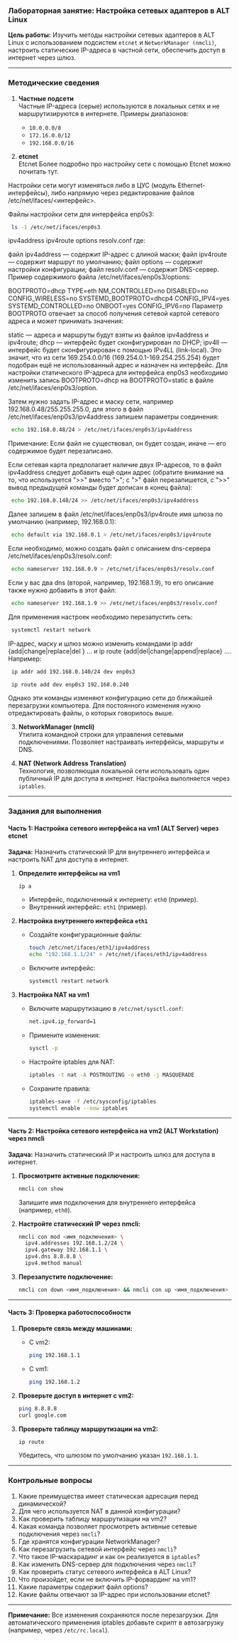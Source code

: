 ### Лабораторная занятие: Настройка сетевых адаптеров в ALT Linux  
**Цель работы:** Изучить методы настройки сетевых адаптеров в ALT Linux с использованием подсистем `etcnet` и `NetworkManager (nmcli)`, настроить статические IP-адреса в частной сети, обеспечить доступ в интернет через шлюз.  

---

### Методические сведения  
1. **Частные подсети**  
   Частные IP-адреса (серые) используются в локальных сетях и не маршрутизируются в интернете. Примеры диапазонов:  
   - `10.0.0.0/8`  
   - `172.16.0.0/12`  
   - `192.168.0.0/16`  

2. **etcnet**  
   Etcnet
Более подробно про настройку сети с помощью Etcnet можно почитать тут.

Настройки сети могут изменяться либо в ЦУС (модуль Ethernet-интерфейсы), либо напрямую через редактирование файлов /etc/net/ifaces/<интерфейс>.

Файлы настройки сети для интерфейса enp0s3:

```bash
 ls -1 /etc/net/ifaces/enp0s3
```
ipv4address
ipv4route
options
resolv.conf
где:

файл ipv4address — содержит IP-адрес с длиной маски;
файл ipv4route — содержит маршрут по умолчанию;
файл options — содержит настройки конфигурации;
файл resolv.conf — содержит DNS-сервер.
Пример содержимого файла /etc/net/ifaces/enp0s3/options:

BOOTPROTO=dhcp
TYPE=eth
NM_CONTROLLED=no
DISABLED=no
CONFIG_WIRELESS=no
SYSTEMD_BOOTPROTO=dhcp4
CONFIG_IPV4=yes
SYSTEMD_CONTROLLED=no
ONBOOT=yes
CONFIG_IPV6=no
Параметр BOOTPROTO отвечает за способ получения сетевой картой сетевого адреса и может принимать значения:

static — адреса и маршруты будут взяты из файлов ipv4address и ipv4route;
dhcp — интерфейс будет сконфигурирован по DHCP;
ipv4ll — интерфейс будет сконфигурирован с помощью IPv4LL (link-local). Это значит, что из сети 169.254.0.0/16 (169.254.0.1-169.254.255.254) будет подобран ещё не использованный адрес и назначен на интерфейс.
Для настройки статического IP-адреса для интерфейса enp0s3 необходимо изменить запись BOOTPROTO=dhcp на BOOTPROTO=static в файле /etc/net/ifaces/enp0s3/option.

Затем нужно задать IP-адрес и маску сети, например 192.168.0.48/255.255.255.0, для этого в файл /etc/net/ifaces/enp0s3/ipv4address запишем параметры соединения:

```bash
 echo 192.168.0.48/24 > /etc/net/ifaces/enp0s3/ipv4address
```
Примечание: Если файл не существовал, он будет создан, иначе — его содержимое будет перезаписано.

Если сетевая карта предполагает наличие двух IP-адресов, то в файл ipv4address следует добавить ещё один адрес (обратите внимание на то, что используется ">>" вместо ">"; с ">" файл перезапишется, с ">>" вывод предыдущей команды будет дописан в конец файла):

```bash
 echo 192.168.0.148/24 >> /etc/net/ifaces/enp0s3/ipv4address
```
Далее запишем в файл /etc/net/ifaces/enp0s3/ipv4route имя шлюза по умолчанию (например, 192.168.0.1):

```bash
 echo default via 192.168.0.1 > /etc/net/ifaces/enp0s3/ipv4route
```
Если необходимо, можно создать файл с описанием dns-сервера /etc/net/ifaces/enp0s3/resolv.conf:

```bash
 echo nameserver 192.168.0.9 > /etc/net/ifaces/enp0s3/resolv.conf
```
Если у вас два dns (второй, например, 192.168.1.9), то его описание также нужно добавить в этот файл:

```bash
 echo nameserver 192.168.1.9 >> /etc/net/ifaces/enp0s3/resolv.conf
```
Для применения настроек необходимо перезапустить сеть:

```bash
 systemctl restart network
```
IP-адрес, маску и шлюз можно изменить командами ip addr {add|change|replace|del } … и ip route {add|del|change|append|replace} …. Например:

```bash
 ip addr add 192.168.0.140/24 dev enp0s3
```
```bash
 ip route add dev enp0s3 192.168.0.240
```
Однако эти команды изменяют конфигурацию сети до ближайшей перезагрузки компьютера. Для постоянного изменения нужно отредактировать файлы, о которых говорилось выше.

3. **NetworkManager (nmcli)**  
   Утилита командной строки для управления сетевыми подключениями. Позволяет настраивать интерфейсы, маршруты и DNS.  

4. **NAT (Network Address Translation)**  
   Технология, позволяющая локальной сети использовать один публичный IP для доступа в интернет. Настройка выполняется через `iptables`.  

---

### Задания для выполнения  

#### Часть 1: Настройка сетевого интерфейса на vm1 (ALT Server) через etcnet  
**Задача:** Назначить статический IP для внутреннего интерфейса и настроить NAT для доступа в интернет.  

1. **Определите интерфейсы на vm1**  
   ```bash
   ip a
   ```  
   - Интерфейс, подключенный к интернету: `eth0` (пример).  
   - Внутренний интерфейс: `eth1` (пример).  

2. **Настройка внутреннего интерфейса `eth1`**  
   - Создайте конфигурационные файлы:  
     ```bash
     touch /etc/net/ifaces/eth1/ipv4address
     echo "192.168.1.1/24" > /etc/net/ifaces/eth1/ipv4address
     ```  
   - Включите интерфейс:  
     ```bash
     systemctl restart network
     ```  

3. **Настройка NAT на vm1**  
   - Включите маршрутизацию в `/etc/net/sysctl.conf`:  
     ```bash
     net.ipv4.ip_forward=1
     ```  
   - Примените изменения:  
     ```bash
     sysctl -p
     ```  
   - Настройте iptables для NAT:  
     ```bash
     iptables -t nat -A POSTROUTING -o eth0 -j MASQUERADE
     ```  
   - Сохраните правила:  
     ```bash
     iptables-save -f /etc/sysconfig/iptables
     systemctl enable --now iptables
     ```  

---

#### Часть 2: Настройка сетевого интерфейса на vm2 (ALT Workstation) через nmcli  
**Задача:** Назначить статический IP и настроить шлюз для доступа в интернет.  

1. **Просмотрите активные подключения:**  
   ```bash
   nmcli con show
   ```  
   Запишите имя подключения для внутреннего интерфейса (например, `eth0`).  

2. **Настройте статический IP через nmcli:**  
   ```bash
   nmcli con mod <имя_подключения> \
     ipv4.addresses 192.168.1.2/24 \
     ipv4.gateway 192.168.1.1 \
     ipv4.dns 8.8.8.8 \
     ipv4.method manual
   ```  

3. **Перезапустите подключение:**  
   ```bash
   nmcli con down <имя_подключения> && nmcli con up <имя_подключения>
   ```  

---

#### Часть 3: Проверка работоспособности  
1. **Проверьте связь между машинами:**  
   - С vm2:  
     ```bash
     ping 192.168.1.1
     ```  
   - С vm1:  
     ```bash
     ping 192.168.1.2
     ```  

2. **Проверьте доступ в интернет с vm2:**  
   ```bash
   ping 8.8.8.8
   curl google.com
   ```  

3. **Проверьте таблицу маршрутизации на vm2:**  
   ```bash
   ip route
   ```  
   Убедитесь, что шлюзом по умолчанию указан `192.168.1.1`.  

---

### Контрольные вопросы  
1. Какие преимущества имеет статическая адресация перед динамической?  
2. Для чего используется NAT в данной конфигурации?  
3. Как проверить таблицу маршрутизации на vm2?  
4. Какая команда позволяет просмотреть активные сетевые подключения через `nmcli`?  
5. Где хранятся конфигурации NetworkManager?  
6. Как перезагрузить сетевой интерфейс через `nmcli`?  
7. Что такое IP-маскарадинг и как он реализуется в `iptables`?  
8. Как изменить DNS-сервер для подключения через `nmcli`?  
9. Как проверить статус сетевого интерфейса в ALT Linux?  
10. Что произойдет, если не включить IP-форвардинг на vm1?
11. Какие параметры содержит файл options?
12. Какие файлы отвечают за IP-адрес при использовании etcnet?

---

**Примечание:** Все изменения сохраняются после перезагрузки. Для автоматического применения iptables добавьте скрипт в автозагрузку (например, через `/etc/rc.local`).
